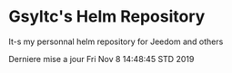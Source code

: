 # Gsyltc's Helm Repository

It-s my personnal helm repository for Jeedom and others

Derniere mise a jour Fri Nov  8 14:48:45 STD 2019
